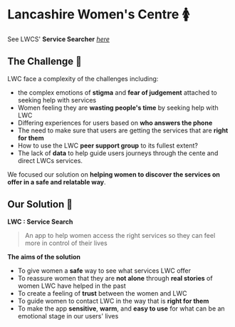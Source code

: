 # Lancashire Women's Centre :womens:
See LWCS' **Service Searcher** _*[here](https://womenscentre.herokuapp.com)*_

## The Challenge :two_women_holding_hands: 

LWC face a complexity of the challenges including:
 - the complex emotions of **stigma** and **fear of judgement** attached to seeking help with services
 - Women feeling they are **wasting people's time** by seeking help with LWC
 - Differing experiences for users based on **who answers the phone**
- The need to make sure that users are getting the services that are **right for them**
 - How to use the LWC **peer support group** to its fullest extent?
 - The lack of **data** to help guide users journeys through the cente and direct LWCs services. 

We focused our solution on __helping women to discover the services on offer in a safe and relatable way__.

## Our Solution :circus_tent: 

**LWC : Service Search** 

> An app to help women access the right services so they can feel more in control of their lives

 **The aims of the solution**
* To give women a **safe** way to see what services LWC offer 
* To reassure women that they are **not alone** through **real stories** of women LWC have helped in the past
* To create a feeling of **trust** between the women and LWC
* To guide women to contact LWC in the way that is **right for them**
* To make the app **sensitive**, **warm**, and **easy to use** for what can be an emotional stage in our users' lives
